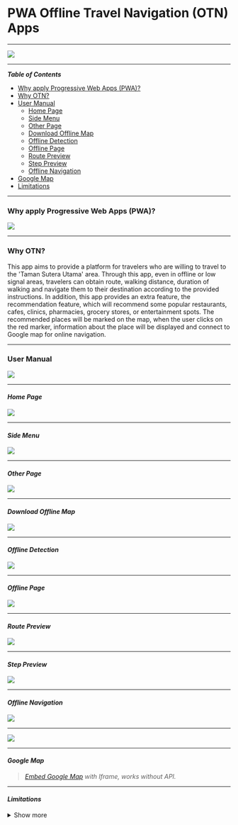# PWA Offline Travel Navigation (OTN) Apps

---

![](/public/img/readme/pwa.JPG)

---

_**Table of Contents**_

- [Why apply Progressive Web Apps (PWA)?](<#Why-apply-Progressive-Web-Apps-(PWA)?>)
- [Why OTN?](#Why-OTN?)
- [User Manual](#User-Manual)
  - [Home Page](#Home-Page)
  - [Side Menu](#Side-Menu)
  - [Other Page](#Other-Page)
  - [Download Offline Map](#Download-Offline-Map)
  - [Offline Detection](#Offline-Detection)
  - [Offline Page](#Offline-Page)
  - [Route Preview](#Route-Preview)
  - [Step Preview](#Step-Preview)
  - [Offline Navigation](#Offline-Navigation)
- [Google Map](#Google-Map)
- [Limitations](#Limitations)

---

### Why apply Progressive Web Apps (PWA)?

![](/public/img/readme/advantage.JPG)

---

### Why OTN?

This app aims to provide a platform for travelers who are willing to travel to the 'Taman Sutera Utama' area. Through this app, even in offline or low signal areas, travelers can obtain route, walking distance, duration of walking and navigate them to their destination according to the provided instructions. In addition, this app provides an extra feature, the recommendation feature, which will recommend some popular restaurants, cafes, clinics, pharmacies, grocery stores, or entertainment spots. The recommended places will be marked on the map, when the user clicks on the red marker, information about the place will be displayed and connect to Google map for online navigation.

---

### User Manual

![](/public/img/readme/phone.JPG)

---

#### _Home Page_

![](/public/img/readme/home_page.JPG)

---

#### _Side Menu_

![](/public/img/readme/side_menu.JPG)

---

#### _Other Page_

![](/public/img/readme/recommended.JPG)

---

#### _Download Offline Map_

![](/public/img/readme/download.JPG)

---

#### _Offline Detection_

![](/public/img/readme/detection.JPG)

---

#### _Offline Page_

![](/public/img/readme/offline.JPG)

---

#### _Route Preview_

![](/public/img/readme/route_preview.JPG)

---

#### _Step Preview_

![](/public/img/readme/step_preview.JPG)

---

#### _Offline Navigation_

![](/public/img/readme/step.JPG)

---

![](/public/img/readme/step2.JPG)

---

#### _Google Map_

> _[Embed Google Map](https://www.embedgooglemap.net/) with Iframe, works without API._

---

#### _Limitations_

<details>
<summary>Show more</summary>

_There were a number of restrictions and difficulties faced during the implementation of this apps. The limitations faced were as follows:_

> 1. _Due to the large number of shops involved in the area and the time constraints, the app does not cover all shops at the moment, so offline navigation is only available for 10 locations at the moment. At this stage, users can only select one of them for offline navigation._
> 2. _Due to technical limitations, offline maps can only display as images at this stage._

##### _Target Users:_

> _The target user of this travel system is for the person who not familiar with the selected area or never been there before._

##### _Location:_

> _**Area**: Sutera Mall
> **Address**: Jalan Sutera Tanjung 8, Taman Sutera Utama, 81300 Skudai, Johor Malaysia.
> **Covered Road**: between Jalan Sutera Tanjung 8/1 to Jalan Sutera Tanjung 8/4._

The figure below shows the area covered by this apps:
![](/public/img/readme/sutera_mall.png)

> _Users can browse this app via computer or mobile phone. The app will compatible with any browser that supports 'Service Worker'._

</details>
